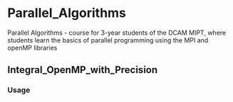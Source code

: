 # Parallel_Algorithms
Parallel Algorithms - course for 3-year students of the DCAM MIPT, where students learn the basics of parallel programming using the MPI and openMP libraries

## Integral_OpenMP_with_Precision
### Usage
